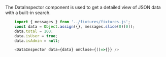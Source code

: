 The DataInspector component is used to get a detailed view of JSON data with a built-in search.

```js
	import { messages } from '../fixtures/fixtures.js';
	const data = Object.assign({}, messages.slice(0)[0]);
	data.total = 100;
	data.isUser = true;
	data.isAdmin = null;

	<DataInspector data={data} onClose={()=>{}} />
```